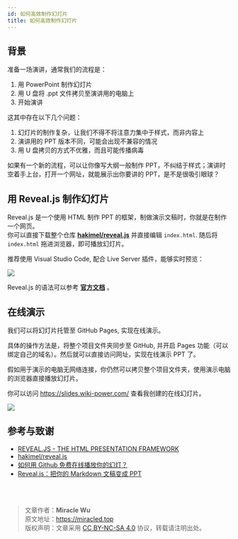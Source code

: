 ```yaml
---
id: 如何高效制作幻灯片
title: 如何高效制作幻灯片
---
```




## 背景

准备一场演讲，通常我们的流程是：
1. 用 PowerPoint 制作幻灯片
2. 用 U 盘将 .ppt 文件拷贝至演讲用的电脑上
3. 开始演讲

这其中存在以下几个问题：
1. 幻灯片的制作复杂，让我们不得不将注意力集中于样式，而非内容上
2. 演讲用的 PPT 版本不同，可能会出现不兼容的情况
3. 用 U 盘拷贝的方式不优雅，而且可能传播病毒

如果有一个新的流程，可以让你像写大纲一般制作 PPT，不纠结于样式；演讲时空着手上台，打开一个网址，就能展示出你要讲的 PPT，是不是很吸引眼球？

## 用 Reveal.js 制作幻灯片

Reveal.js 是一个使用 HTML 制作 PPT 的框架，制做演示文稿时，你就是在制作一个网页。  
你可以直接下载整个仓库 [**hakimel/reveal.js**](https://github.com/hakimel/reveal.js) 并直接编辑 `index.html`. 随后将 `index.html` 拖进浏览器，即可播放幻灯片。

推荐使用 Visual Studio Code, 配合 Live Server 插件，能够实时预览：

![](https://wiki-media-1253965369.cos.ap-guangzhou.myqcloud.com/img/20200228194307.png)

Reveal.js 的语法可以参考 [**官方文档**](https://revealjs.com/) 。

## 在线演示

我们可以将幻灯片托管至 GitHub Pages, 实现在线演示。  

具体的操作方法是，将整个项目文件夹同步至 GitHub, 并开启 Pages 功能（可以绑定自己的域名）。然后就可以直接访问网址，实现在线演示 PPT 了。

假如用于演示的电脑无网络连接，你仍然可以拷贝整个项目文件夹，使用演示电脑的浏览器直接播放幻灯片。

你可以访问 <https://slides.wiki-power.com/> 查看我创建的在线幻灯片。

![](https://wiki-media-1253965369.cos.ap-guangzhou.myqcloud.com/img/20200203144149.png)

## 参考与致谢 

* [REVEAL.JS - THE HTML PRESENTATION FRAMEWORK](https://revealjs.com/)
* [hakimel/reveal.js](https://github.com/hakimel/reveal.js)
* [如何用 Github 免费在线播放你的幻灯？](https://mp.weixin.qq.com/s?__biz=MzIyODI1MzYyNA==&mid=2653540643&idx=1&sn=109613b8eea57eb7589fd9ca2bf56a8b&chksm=f389bbf4c4fe32e29c1ef0cb5cc14de75dec73abf6e43568d4cb437f6133d129378112631f15&mpshare=1&scene=1&srcid=&sharer_sharetime=1582828892161&sharer_shareid=57baeb2b96d0cff9b17ac2c15b36602b&key=113f64ecf669c05f5a4d2e2852665c055c2450ffa0d0edd2be1ada7647e3a09828048a2aeeb2f46f0668254bd54d09470c1319a2e4d57bf6771460f4d5c833bd5e66e6cd5d3bd2ec209683cb408c2c53&ascene=1&uin=MTk5MDUwOTA0Mg%3D%3D&devicetype=Windows+10&version=62080079&lang=zh_CN&exportkey=AwoQ%2FVXFAgH6janLC6ZV2hA%3D&pass_ticket=z4ox3f8nl73K2MPu0EBLLe%2FAru4MK%2B7c3EfDVNQbWWoZL0WujjMAwkBNocQsOmu8)
* [Reveal.js：把你的 Markdown 文稿变成 PPT](https://sspai.com/post/40657)


<br />

<br />

> 文章作者：**Miracle Wu**  
> 原文地址：<https://miracled.top>     
> 版权声明：文章采用 [CC BY-NC-SA 4.0](https://creativecommons.org/licenses/by/4.0/deed.zh) 协议，转载请注明出处。


